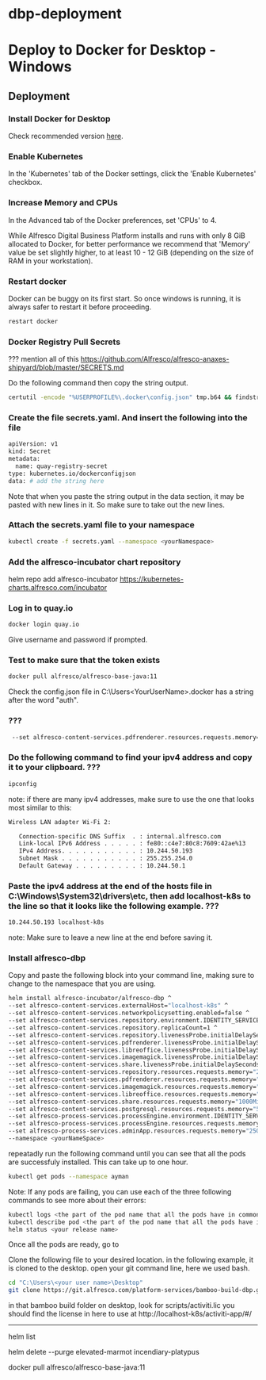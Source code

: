 # dbp-deployment

# Deploy to Docker for Desktop - Windows

## Deployment

### Install Docker for Desktop

Check recommended version [here](https://github.com/Alfresco/alfresco-dbp-deployment/blob/master/README-prerequisite.md#docker-desktop).

### Enable Kubernetes

In the 'Kubernetes' tab of the Docker settings,  click the 'Enable Kubernetes' checkbox.

### Increase Memory and CPUs

In the Advanced tab of the Docker preferences, set 'CPUs' to 4.

While Alfresco Digital Business Platform installs and runs with only 8 GiB allocated to Docker, 
for better performance we recommend that 'Memory' value be set slightly higher, to at least 10 - 12 GiB
(depending on the size of RAM in your workstation). 

### Restart docker  
Docker can be buggy on its first start. So once windows is running, it is always safer to restart it before proceeding. 
```bash
restart docker
```

### Docker Registry Pull Secrets
??? mention all of this https://github.com/Alfresco/alfresco-anaxes-shipyard/blob/master/SECRETS.md


Do the following command then copy the string output.
```bash
certutil -encode "%USERPROFILE%\.docker\config.json" tmp.b64 && findstr /v /c:- tmp.b64
```

### Create the file secrets.yaml. And insert the following into the file
```bash
apiVersion: v1
kind: Secret
metadata:
  name: quay-registry-secret
type: kubernetes.io/dockerconfigjson
data: # add the string here
```
Note that when you paste the string output in the data section, it may be pasted with new lines in it. So make sure to take out the new lines. 

### Attach the secrets.yaml file to your namespace
```bash
kubectl create -f secrets.yaml --namespace <yourNamespace>
```

### Add the alfresco-incubator chart repository
helm repo add alfresco-incubator https://kubernetes-charts.alfresco.com/incubator

### Log in to quay.io
```bash
docker login quay.io
```
Give username and password if prompted.

### Test to make sure that the token exists
```bash
docker pull alfresco/alfresco-base-java:11
```
Check the config.json file in C:\Users\<YourUserName>\.docker has a string after the word "auth".

### ???
```bash
 --set alfresco-content-services.pdfrenderer.resources.requests.memory="500Mi" ^
```
### Do the following command to find your ipv4 address and copy it to your clipboard. ???
```bash
ipconfig
```
note: if there are many ipv4 addresses, make sure to use the one that looks most similar to this:
```bash
Wireless LAN adapter Wi-Fi 2:

   Connection-specific DNS Suffix  . : internal.alfresco.com
   Link-local IPv6 Address . . . . . : fe80::c4e7:80c8:7609:42ae%13
   IPv4 Address. . . . . . . . . . . : 10.244.50.193
   Subnet Mask . . . . . . . . . . . : 255.255.254.0
   Default Gateway . . . . . . . . . : 10.244.50.1
```

### Paste the ipv4 address at the end of the hosts file in C:\Windows\System32\drivers\etc, then add localhost-k8s to the line so that it looks like the following example. ???
```bash
10.244.50.193 localhost-k8s
```
note: Make sure to leave a new line at the end before saving it. 

### Install alfresco-dbp

Copy and paste the following block into your command line, making sure to change <yournamespace> to the namespace that you are using. 
  
```bash
helm install alfresco-incubator/alfresco-dbp ^
--set alfresco-content-services.externalHost="localhost-k8s" ^
--set alfresco-content-services.networkpolicysetting.enabled=false ^
--set alfresco-content-services.repository.environment.IDENTITY_SERVICE_URI="http://localhost-k8s/auth" ^
--set alfresco-content-services.repository.replicaCount=1 ^
--set alfresco-content-services.repository.livenessProbe.initialDelaySeconds=420 ^
--set alfresco-content-services.pdfrenderer.livenessProbe.initialDelaySeconds=300 ^
--set alfresco-content-services.libreoffice.livenessProbe.initialDelaySeconds=300 ^
--set alfresco-content-services.imagemagick.livenessProbe.initialDelaySeconds=300 ^
--set alfresco-content-services.share.livenessProbe.initialDelaySeconds=420 ^
--set alfresco-content-services.repository.resources.requests.memory="2000Mi" ^
--set alfresco-content-services.pdfrenderer.resources.requests.memory="500Mi" ^
--set alfresco-content-services.imagemagick.resources.requests.memory="500Mi" ^
--set alfresco-content-services.libreoffice.resources.requests.memory="500Mi" ^
--set alfresco-content-services.share.resources.requests.memory="1000Mi" ^
--set alfresco-content-services.postgresql.resources.requests.memory="500Mi" ^
--set alfresco-process-services.processEngine.environment.IDENTITY_SERVICE_AUTH="http://localhost-k8s/auth" ^
--set alfresco-process-services.processEngine.resources.requests.memory="1000Mi" ^
--set alfresco-process-services.adminApp.resources.requests.memory="250Mi" ^
--namespace <yourNameSpace>
```
repeatadly run the following command until you can see that all the pods are successfuly installed. This can take up to one hour. 

```bash
kubectl get pods --namespace ayman
```

Note: If any pods are failing, you can use each of the three following commands to see more about their errors:
```bash
kubectl logs <the part of the pod name that all the pods have in common> --namespace <your namespace name>
kubectl describe pod <the part of the pod name that all the pods have in common> --namespace <your namespace name>
helm status <your release name>
```
Once all the pods are ready, go to 


Clone the following file to your desired location. in the following example, it is cloned to the desktop.
open your git command line, here we used bash.
```bash
cd "C:\Users\<your user name>\Desktop"
git clone https://git.alfresco.com/platform-services/bamboo-build-dbp.git
```

in that bamboo build folder on desktop, look for scripts/activiti.lic
you should find the license in here to use at http://localhost-k8s/activiti-app/#/





-------------------------------------------------



helm list

helm delete --purge elevated-marmot incendiary-platypus

docker pull alfresco/alfresco-base-java:11
